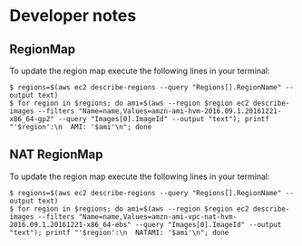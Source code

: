 # Developer notes

## RegionMap
To update the region map execute the following lines in your terminal:

```
$ regions=$(aws ec2 describe-regions --query "Regions[].RegionName" --output text)
$ for region in $regions; do ami=$(aws --region $region ec2 describe-images --filters "Name=name,Values=amzn-ami-hvm-2016.09.1.20161221-x86_64-gp2" --query "Images[0].ImageId" --output "text"); printf "'$region':\n  AMI: '$ami'\n"; done
```

## NAT RegionMap
To update the region map execute the following lines in your terminal:

```
$ regions=$(aws ec2 describe-regions --query "Regions[].RegionName" --output text)
$ for region in $regions; do ami=$(aws --region $region ec2 describe-images --filters "Name=name,Values=amzn-ami-vpc-nat-hvm-2016.09.1.20161221-x86_64-ebs" --query "Images[0].ImageId" --output "text"); printf "'$region':\n  NATAMI: '$ami'\n"; done
```
